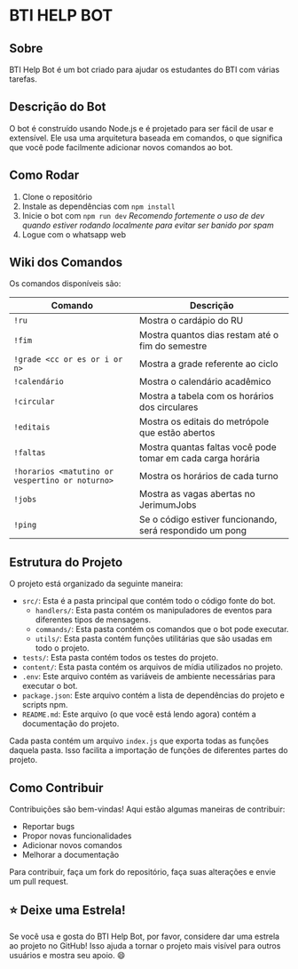# BTI HELP BOT

## Sobre

BTI Help Bot é um bot criado para ajudar os estudantes do BTI com várias tarefas. 

## Descrição do Bot

O bot é construído usando Node.js e é projetado para ser fácil de usar e extensível. Ele usa uma arquitetura baseada em comandos, o que significa que você pode facilmente adicionar novos comandos ao bot.

## Como Rodar

1. Clone o repositório
2. Instale as dependências com `npm install`
3. Inicie o bot com `npm run dev`
*Recomendo fortemente o uso de dev quando estiver rodando localmente para evitar ser banido por spam*
4. Logue com o whatsapp web

## Wiki dos Comandos

Os comandos disponíveis são:

| Comando | Descrição |
|---------|-----------|
| `!ru`   | Mostra o cardápio do RU |
| `!fim`  | Mostra quantos dias restam até o fim do semestre |
| `!grade <cc or es or i or n>` | Mostra a grade referente ao ciclo  |
| `!calendário` | Mostra o calendário acadêmico  |
| `!circular` | Mostra a tabela com os horários dos circulares |
| `!editais` | Mostra os editais do metrópole que estão abertos |
| `!faltas` | Mostra quantas faltas você pode tomar em cada carga horária |
| `!horarios <matutino or vespertino or noturno>` | Mostra os horários de cada turno |
| `!jobs` | Mostra as vagas abertas no JerimumJobs |
| `!ping` | Se o código estiver funcionando, será respondido um pong |

## Estrutura do Projeto

O projeto está organizado da seguinte maneira:

- `src/`: Esta é a pasta principal que contém todo o código fonte do bot.
  - `handlers/`: Esta pasta contém os manipuladores de eventos para diferentes tipos de mensagens.
  - `commands/`: Esta pasta contém os comandos que o bot pode executar.
  - `utils/`: Esta pasta contém funções utilitárias que são usadas em todo o projeto.
- `tests/`: Esta pasta contém todos os testes do projeto.
- `content/`: Esta pasta contém os arquivos de mídia utilizados no projeto.
- `.env`: Este arquivo contém as variáveis de ambiente necessárias para executar o bot.
- `package.json`: Este arquivo contém a lista de dependências do projeto e scripts npm.
- `README.md`: Este arquivo (o que você está lendo agora) contém a documentação do projeto.

Cada pasta contém um arquivo `index.js` que exporta todas as funções daquela pasta. Isso facilita a importação de funções de diferentes partes do projeto.

## Como Contribuir

Contribuições são bem-vindas! Aqui estão algumas maneiras de contribuir:

- Reportar bugs
- Propor novas funcionalidades
- Adicionar novos comandos
- Melhorar a documentação

Para contribuir, faça um fork do repositório, faça suas alterações e envie um pull request.

## :star: Deixe uma Estrela!

Se você usa e gosta do BTI Help Bot, por favor, considere dar uma estrela ao projeto no GitHub! Isso ajuda a tornar o projeto mais visível para outros usuários e mostra seu apoio. :smile:
